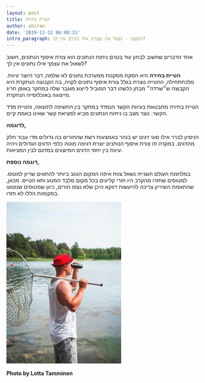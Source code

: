 ```yaml
---
layout: post
title: הטיית בחירה
author: shiran
date: '2019-11-12 06:00:31'
intro_paragraph: והפעם - נשאל את עצמינו אלו נתונים אין לנו?
---
```


אחד הדברים שחשוב לבחון עוד בטרם ניתוח הנתונים הוא צורת איסוף הנתונים, חשוב לשאול את עצמך אילו נתונים אין לך?

**הטיית בחירה** היא הסקת מסקנות ממערכת נתונים לא שלמה, דבר היוצר עיוות. מלכחתחילה, ההטייה נוצרת בגלל צורת איסוף נתונים לקויה, בה הקבוצה הנחקרת היא הקבוצה ש״שרדה״ מבחן כלשהו דבר המוביל לייצוג מוגבר שלה במחקר באופן חריג מייצוגה באוכלוסייה הנחקרת.

הטיית בחירה מתבטאת בעיוות הקשר הנמדד במחקר בין החשיפה לתוצאה, והטיית מדד הקשר. נוצר מצב בו ניתוח הנתונים מביא למציאת קשר שאינו באמת קיים. 

**לדוגמה,**

הניסיון לברר אילו סוגי דגים יש בנהר באמצעות רשת שהחורים בה גדולים מדי עבור חלק מהדגים. במקרה זה צורת איסוף הנותנים יוצרת דגימה מוטה כלפי הדגים הגדולים ויהיה עיוות בין יחסי הדגים המיוצגים במדגם לבין המציאות.

**דוגמה נוספת,**

במלחמת העולם השנייה נשאל צוות איפה המקום הטוב ביותר להתאים שריון למטוס. למטוסים שחזרו מהקרב היו חורי קליעים בכל מקום מלבד המנוע ותא הטייס. מכאן, שהתאמת השיריון צריכה להיעשות דווקא היכן שלא נצפו חורים, כיוון שמטוסים שנפגעו במקומות הללו לא חזרו.





<img src="/assets/img/uploads/lotta-tamminen-qhphehn0hgu-unsplash.jpg" style="width: 300px"/>  

**Photo by Lotta Tamminen**
